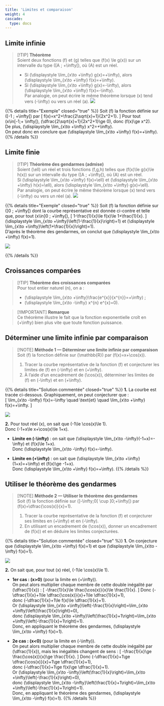 ```yaml
---
title: 'Limites et comparaison'
weight: 4
cascade:
  type: docs
---
```


## Limite infinie

> [!TIP] **Théorème**  
> Soient deux fonctions \(f\) et \(g\) telles que \(f(x) \le g(x)\) sur un intervalle du type \([A ; +\infty[\), où \(A\) est un réel.  
> - Si \(\displaystyle \lim_{x\to +\infty} g(x)=+\infty\), alors \(\displaystyle \lim_{x\to +\infty} f(x)=+\infty\).  
> - Si \(\displaystyle \lim_{x\to +\infty} g(x)=-\infty\), alors \(\displaystyle \lim_{x\to +\infty} f(x)=-\infty\).  
> Par analogie, on peut écrire le même théorème lorsque \(x\) tend vers \(-\infty\) ou vers un réel \(a\).
> ![](/images/image33.png)

{{% details title="Exemple" closed="true" %}}
Soit \(f\) la fonction définie sur \([-1 ; +\infty[\) par
\[
f(x)=x^2+\frac{2\sqrt{x}+1}{2x^2+1}.
\]
Pour tout \(x\in[-1;+ \infty[\), \(\dfrac{2\sqrt{x}+1}{2x^2+1}\ge 0\), donc \(f(x)\ge x^2\).  
De plus, \(\displaystyle \lim_{x\to +\infty} x^2=+\infty\).  
On peut donc en conclure que \(\displaystyle \lim_{x\to +\infty} f(x)=+\infty\).
{{% /details %}}


## Limite finie

> [!TIP] **Théorème des gendarmes (admise)**  
> Soient \(\ell\) un réel et trois fonctions \(f,g,h\) telles que \(f(x)\le g(x)\le h(x)\) sur un intervalle du type \([A ; +\infty[\), où \(A\) est un réel.  
> Si \(\displaystyle \lim_{x\to +\infty} f(x)=\ell\) et \(\displaystyle \lim_{x\to +\infty} h(x)=\ell\), alors \(\displaystyle \lim_{x\to +\infty} g(x)=\ell\).  
> Par analogie, on peut écrire le même théorème lorsque \(x\) tend vers \(-\infty\) ou vers un réel \(a\).
> ![](/images/image34.png)

{{% details title="Exemple" closed="true" %}}
Soit \(f\) la fonction définie sur \(]0 ; +\infty[\) dont la courbe représentative est donnée ci-contre et telle que, pour tout \(x\in]0 ; +\infty[\),
\[
1-\frac{1}{x}\le f(x)\le 1+\frac{1}{x}.
\]
\(\displaystyle \lim_{x\to +\infty}\left(1-\frac{1}{x}\right)=1\) et \(\displaystyle \lim_{x\to +\infty}\left(1+\frac{1}{x}\right)=1\).  
D’après le théorème des gendarmes, on conclut que \(\displaystyle \lim_{x\to +\infty} f(x)=1\).

![](/images/image35.png)

{{% /details %}}


## Croissances comparées

> [!TIP] **Théorème des croissances comparées**  
> Pour tout entier naturel \(n\), on a :  
> - \(\displaystyle \lim_{x\to +\infty}\frac{e^{x}}{x^{n}}=+\infty\) ;  
> - \(\displaystyle \lim_{x\to -\infty} x^{n} e^{x}=0\).

> [!IMPORTANT] **Remarque**  
> Ce théorème illustre le fait que la fonction exponentielle croît en \(+\infty\) bien plus vite que toute fonction puissance.


## Déterminer une limite infinie par comparaison

> [!NOTE] **Méthode 1 — Déterminer une limite infinie par comparaison**  
> Soit \(f\) la fonction définie sur \(\mathbb{R}\) par \(f(x)=x+\cos(x)\).  
> 1. Tracer la courbe représentative de la fonction \(f\) et conjecturer les limites de \(f\) en \(-\infty\) et en \(+\infty\).  
> 2. À l’aide d’un encadrement de \(\cos(x)\), déterminer les limites de \(f\) en \(-\infty\) et en \(+\infty\).

{{% details title="Solution commentée" closed="true" %}}
**1.** La courbe est tracée ci-dessous. Graphiquement, on peut conjecturer que :  
\[
\lim_{x\to -\infty} f(x)=-\infty \quad \text{et} \quad \lim_{x\to +\infty} f(x)=+\infty.
\]

![](/images/image36.png)

**2.** Pour tout réel \(x\), on sait que \(-1\le \cos(x)\le 1\).  
Donc \(-1+x\le x+\cos(x)\le 1+x\).

- **Limite en \(-\infty\)** : on sait que \(\displaystyle \lim_{x\to -\infty}(-1+x)=-\infty\) et \(f(x)\le 1+x\).  
  Donc \(\displaystyle \lim_{x\to -\infty} f(x)=-\infty\).

- **Limite en \(+\infty\)** : on sait que \(\displaystyle \lim_{x\to +\infty}(1+x)=+\infty\) et \(f(x)\ge -1+x\).  
  Donc \(\displaystyle \lim_{x\to +\infty} f(x)=+\infty\).
{{% /details %}}


## Utiliser le théorème des gendarmes

> [!NOTE] **Méthode 2 — Utiliser le théorème des gendarmes**  
> Soit \(f\) la fonction définie sur \(]-\infty;0[ \cup ]0;+\infty[\) par \(f(x)=\dfrac{\cos(x)}{x}+1\).  
> 1. Tracer la courbe représentative de la fonction \(f\) et conjecturer ses limites en \(+\infty\) et en \(-\infty\).  
> 2. En utilisant un encadrement de \(\cos(x)\), donner un encadrement de \(f(x)\) et en déduire les limites conjecturées.

{{% details title="Solution commentée" closed="true" %}}
**1.** On conjecture que \(\displaystyle \lim_{x\to +\infty} f(x)=1\) et que \(\displaystyle \lim_{x\to -\infty} f(x)=1\).

![](/images/image37.png)

**2.** On sait que, pour tout \(x\) réel, \(-1\le \cos(x)\le 1\).

- **1er cas : \(x>0\)** (pour la limite en \(+\infty\)).  
  On peut alors multiplier chaque membre de cette double inégalité par \(\dfrac{1}{x}\) :
  \[
  -\frac{1}{x}\le \frac{\cos(x)}{x}\le \frac{1}{x}.
  \]
  Donc \(-\dfrac{1}{x}+1\le \dfrac{\cos(x)}{x}+1\le \dfrac{1}{x}+1\),  
  donc \(-\dfrac{1}{x}+1\le f(x)\le \dfrac{1}{x}+1\).  
  Or \(\displaystyle \lim_{x\to +\infty}\left(-\frac{1}{x}\right)=\lim_{x\to +\infty}\left(\frac{1}{x}\right)=0\),  
  donc \(\displaystyle \lim_{x\to +\infty}\left(\frac{1}{x}+1\right)=\lim_{x\to +\infty}\left(-\frac{1}{x}+1\right)=1\).  
  Donc, en appliquant le théorème des gendarmes, \(\displaystyle \lim_{x\to +\infty} f(x)=1\).

- **2e cas : \(x<0\)** (pour la limite en \(-\infty\)).  
  On peut alors multiplier chaque membre de cette double inégalité par \(\dfrac{1}{x}\), mais les inégalités changent de sens :
  \[
  -\frac{1}{x}\ge \frac{\cos(x)}{x}\ge \frac{1}{x}.
  \]
  Donc \(-\dfrac{1}{x}+1\ge \dfrac{\cos(x)}{x}+1\ge \dfrac{1}{x}+1\),  
  donc \(-\dfrac{1}{x}+1\ge f(x)\ge \dfrac{1}{x}+1\).  
  Or \(\displaystyle \lim_{x\to -\infty}\left(\frac{1}{x}\right)=\lim_{x\to +\infty}\left(-\frac{1}{x}\right)=0\),  
  donc \(\displaystyle \lim_{x\to -\infty}\left(\frac{1}{x}+1\right)=\lim_{x\to +\infty}\left(-\frac{1}{x}+1\right)=1\).  
  Donc, en appliquant le théorème des gendarmes, \(\displaystyle \lim_{x\to -\infty} f(x)=1\).
{{% /details %}}